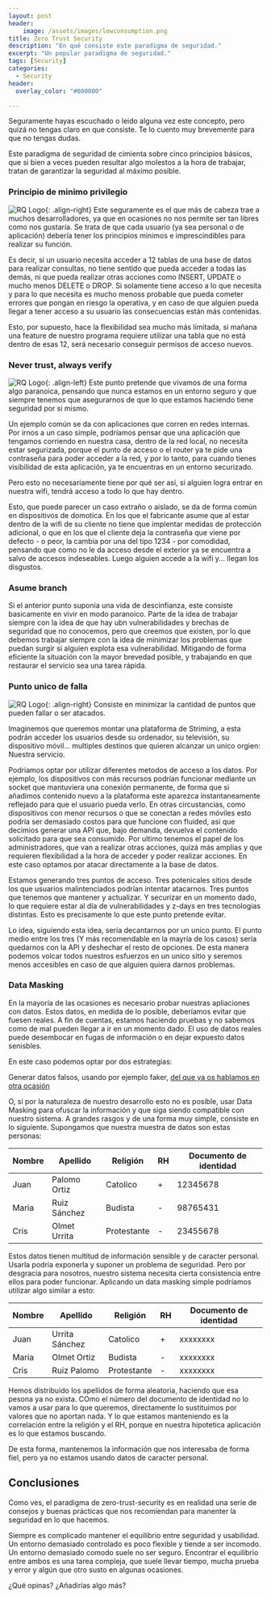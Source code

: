 ```yaml
---
layout: post
header:
    image: /assets/images/lowconsumption.png
title: Zero Trust Security
description: "En qué consiste este paradigma de seguridad."
excerpt: "Un popular paradigma de seguridad."
tags: [Security]
categories: 
  - Security
header:
  overlay_color: "#000000"

---    
```


Seguramente hayas escuchado o leido alguna vez este concepto, pero quizá no tengas claro en que consiste. Te lo cuento muy brevemente para que no tengas dudas.

Este paradigma de seguridad de cimienta sobre cinco principios básicos, que si bien a veces pueden resultar algo molestos a la hora de trabajar, tratan de garantizar la seguridad al máximo posible.

### Principio de minimo privilegio

![RQ Logo](/assets/images/zero-trust-security/pollito_hacker_1.jpg){: .align-right}
Este seguramente es el que más de cabeza trae a muchos desarrolladores, ya que en ocasiones no nos permite ser tan libres como nos gustaría. Se trata de que cada usuario (ya sea personal o de aplicación) debería tener los principios minimos e imprescindibles para realizar su función.

Es decir, si un usuario necesita acceder a 12 tablas de una base de datos para realizar consultas, no tiene sentido que pueda acceder a todas las demás, ni que pueda realizar otras acciones como INSERT, UPDATE o mucho menos DELETE o DROP. Si solamente tiene acceso a lo que necesita y para lo que necesita es mucho menoss probable que pueda cometer errores que pongan en riesgo la operativa, y en caso de que alguien pueda llegar a tener acceso a su usuario las consecuencias están más contenidas.

Esto, por supuesto, hace la flexibilidad sea mucho más limitada, si mañana una feature de nuestro programa requiere utilizar una tabla que no está dentro de esas 12, será necesario conseguir permisos de acceso nuevos.

### Never trust, always verify

![RQ Logo](/assets/images/zero-trust-security/pollito_hacker_2.jpg){: .align-left}
Este punto pretende que vivamos de una forma algo paranoica, pensando que nunca estamos en un entorno seguro y que siempre tenemos que asegurarnos de que lo que estamos haciendo tiene seguridad por si mismo.

Un ejemplo común se da con aplicaciones que corren en redes internas. Por irnos a un caso simple, podríamos pensar que una aplicación que tengamos corriendo en nuestra casa, dentro de la red local,  no necesita estar segurizada, porque el punto de acceso o el router ya te pide una contraseña para poder acceder a la red, y por lo tanto, para cuando tienes visibilidad de esta aplicación, ya te encuentras en un entorno securizado.

Pero esto no necesariamente tiene por qué ser así, si alguien logra entrar en nuestra wifi, tendrá acceso a todo lo que hay dentro.

Esto, que puede parecer un caso extraño o aislado, se da de forma común en dispositivos de domotica. En los que el fabricante asume que al estar dentro de la wifi de su cliente no tiene que implentar medidas de protección adicional, o que en los que el cliente deja la contraseña que viene por defecto - o peor, la cambia por una del tipo 1234 - por comodidad, pensando que como no le da acceso desde el exterior ya se encuentra a salvo de accesos indeseables. Luego alguien accede a la wifi y... llegan los disgustos.

### Asume branch

Si el anterior punto suponia una vida de descinfianza, este consiste basicamente en vivir en modo paranoico. Parte de la idea de trabajar siempre con la idea de que hay ubn vulnerabilidades y brechas de seguridad que no conocemos, pero que creemos que existen, por lo que debemos trabajar siempre con la idea de minimizar los problemas que puedan surgir si alguien explota esa vulnerabilidad. Mitigando de forma eficiente la situación con la mayor brevedad posible, y trabajando en que restaurar el servicio sea una tarea rápida.

### Punto unico de falla

![RQ Logo](/assets/images/zero-trust-security/gatito_hacker_1.jpg){: .align-right}
Consiste en minimizar la cantidad de puntos que pueden fallar o ser atacados.

Imaginemos que queremos montar una plataforma de Striming, a esta podrán acceder los usuarios desde su ordenador, su televisión, su dispositivo móvil... multiples destinos que quieren alcanzar un unico orgien: Nuestra servicio.

Podriamos optar por utilizar diferentes metodos de acceso a los datos. Por ejemplo, los dispositivos con más recursos podrían funcionar mediante un socket que mantuviera una conexión permanente, de forma que si añadimos contenido nuevo a la plataforma este aparezca instantaneamente reflejado para que el usuario pueda verlo. En otras circustancias, como dispositivos con menor recursos o que se conectan a redes móviles esto podría ser demasiado costos para que funcione con fluided, así que decimios generar una API que, bajo demanda, devuelva el contenido solicitado para que sea consumido. Por ultimo tenemos el papel de los administradores, que van a realizar otras acciones, quizá más amplias y que requieren flexibilidad a la hora de acceder y poder realizar acciones. En este caso optamos por atacar directamente a la base de datos.

Estamos generando tres puntos de acceso. Tres potenicales sitios desde los que usuarios malintenciados podrían intentar atacarnos. Tres puntos que tenemos que mantener y actualizar. Y securizar en un momento dado, lo que requiere estar al día de vulnerabilidades y z-days en tres tecnologias distintas. Esto es precisamente lo que este punto pretende evitar.

Lo idea, siguiendo esta idea, sería decantarnos por un unico punto. El punto medio entre los tres (Y más recomendable en la mayría de los casos) sería quedarnos con la API y deshechar el resto de opciones. De esta manera podemos volcar todos nuestros esfuerzos en un unico sitio y seremos menos accesibles en caso de que alguien quiera darnos problemas.

### Data Masking

En la mayoría de las ocasiones es necesario probar nuestras apliaciones con datos. Estos datos, en medida de lo posible, deberíamos evitar que fuesen reales. A fin de cuentas, estamos haciendo pruebas y no sabemos como de mal pueden llegar a ir en un momento dado. El uso de datos reales puede desembocar en fugas de información o en dejar expuesto datos senisbles.

En este caso podemos optar por dos estrategias:

Generar datos falsos, usando por ejemplo faker, [del que ya os hablamos en otra ocasión](https://lacodeteca.com/python/testing/crear-datos-de-prueba/)

O, si por la naturaleza de nuestro desarrollo esto no es posible, usar Data Masking para ofuscar la información y que siga siendo compatible con nuestro sistema. A grandes rasgos y de una forma muy simple, consiste en lo siguiente. Supongamos que nuestra muestra de datos son estas personas:

|  Nombre | Apellido  | Religión  | RH  | Documento de identidad  |
|---|---|---|---|---|
| Juan  | Palomo Ortiz  |  Catolico  | +  | 12345678  |
| Maria | Ruiz Sánchez  |  Budista   | -  | 98765431  |
| Cris  | Olmet Urrita  |Protestante | -  | 23455678  |

Estos datos tienen multitud de información sensible y de caracter personal. Usarla podría exponerla y suponer un problema de seguridad. Pero por desgracia para nosotros, nuestro sistema necesita cierta consistencia entre ellos para poder funcionar. Aplicando un data masking simple podríamos utilizar algo similar a esto:

|  Nombre | Apellido  | Religión  | RH  | Documento de identidad  |
|---|---|---|---|---|
| Juan  | Urrita Sánchez  |  Catolico  | +  | xxxxxxxx  |
| Maria | Olmet Ortiz     |  Budista   | -  | xxxxxxxx  |
| Cris  | Ruiz Palomo     |Protestante | -  | xxxxxxxx  |

Hemos distribuido los apellidos de forma aleatoria, haciendo que esa pesona ya no exista. COmo el número del documento de identidad no lo vamos a usar para lo que queremos, directamente lo sustituimos por valores que no aportan nada. Y lo que estamos manteniendo es la correlación entre la religión y el RH, porque en nuestra hipotetica aplicación es lo que estamos buscando.

De esta forma, mantenemos la información que nos interesaba de forma fiel, pero ya no estamos usando datos de caracter personal.

## Conclusiones

Como ves, el paradigma de zero-trust-security es en realidad una serie de consejos y buenas prácticas que nos recomiendan para manenter la seguridad en lo que hacemos.

Siempre es complicado mantener el equilibrio entre seguridad y usabilidad. Un entorno demasiado controlado es poco flexible y tiende a ser incomodo. Un entorno demasiado comodo suele no ser seguro. Encontrar el equilibrio entre ambos es una tarea compleja, que suele llevar tiempo, mucha prueba y error y algún que otro susto en algunas ocasiones.

¿Qué opinas? ¿Añadirías algo más?

